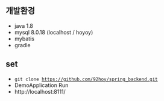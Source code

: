 개발환경
-------------
- java 1.8
- mysql 8.0.18 (localhost / hoyoy)
- mybatis
- gradle

set
--------------
- <code>git clone https://github.com/92hoy/spring_backend.git</code>
- DemoApplication Run
- http://localhost:8111/

